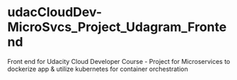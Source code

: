# udacCloudDev-MicroSvcs_Project_Udagram_Frontend
Front end for Udacity Cloud Developer Course - Project for Microservices to dockerize app &amp; utilize kubernetes for container orchestration
